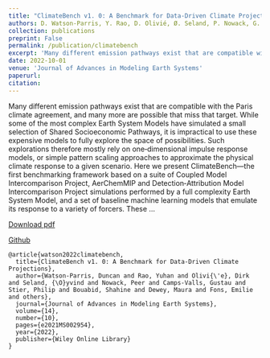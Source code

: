 ```yaml
---
title: "ClimateBench v1. 0: A Benchmark for Data‐Driven Climate Projections"
authors: D. Watson-Parris, Y. Rao, D. Olivié, Ø. Seland, P. Nowack, G. Camp-Valls, P. Stier, S. Bouabid, M. Dewey, E. Fons, J. Gonzalez, P. Harder, K. Jeggle, J. Lenhardt, P. Manshausen, M. Novitasari, L. Ricard, C. Roesch
collection: publications
preprint: False
permalink: /publication/climatebench
excerpt: 'Many different emission pathways exist that are compatible with the Paris climate agreement, and many more are possible that miss that target. While some of the most complex Earth System Models have simulated a small selection of Shared Socioeconomic Pathways, [...]'
date: 2022-10-01
venue: 'Journal of Advances in Modeling Earth Systems'
paperurl:
citation:
---
```



Many different emission pathways exist that are compatible with the Paris climate agreement, and many more are possible that miss that target. While some of the most complex Earth System Models have simulated a small selection of Shared Socioeconomic Pathways, it is impractical to use these expensive models to fully explore the space of possibilities. Such explorations therefore mostly rely on one‐dimensional impulse response models, or simple pattern scaling approaches to approximate the physical climate response to a given scenario. Here we present ClimateBench—the first benchmarking framework based on a suite of Coupled Model Intercomparison Project, AerChemMIP and Detection‐Attribution Model Intercomparison Project simulations performed by a full complexity Earth System Model, and a set of baseline machine learning models that emulate its response to a variety of forcers. These …


[Download pdf](https://agupubs.onlinelibrary.wiley.com/doi/pdfdirect/10.1029/2021MS002954)

[Github](https://github.com/duncanwp/ClimateBench)

```
@article{watson2022climatebench,
  title={ClimateBench v1. 0: A Benchmark for Data-Driven Climate Projections},
  author={Watson-Parris, Duncan and Rao, Yuhan and Olivi{\'e}, Dirk and Seland, {\O}yvind and Nowack, Peer and Camps-Valls, Gustau and Stier, Philip and Bouabid, Shahine and Dewey, Maura and Fons, Emilie and others},
  journal={Journal of Advances in Modeling Earth Systems},
  volume={14},
  number={10},
  pages={e2021MS002954},
  year={2022},
  publisher={Wiley Online Library}
}
```
